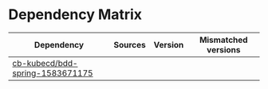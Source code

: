 # Dependency Matrix

Dependency | Sources | Version | Mismatched versions
---------- | ------- | ------- | -------------------
[cb-kubecd/bdd-spring-1583671175](https://github.com/cb-kubecd/bdd-spring-1583671175.git) |  | []() | 
